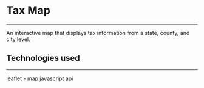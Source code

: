 # Tax Map
---
An interactive map that displays tax information from a state, county, and city level.

## Technologies used
---

leaflet - map javascript api